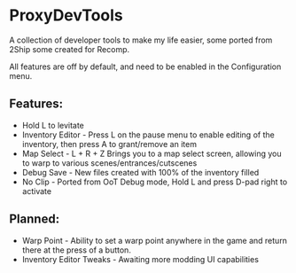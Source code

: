 # ProxyDevTools
A collection of developer tools to make my life easier, some ported from 2Ship some created for Recomp.

All features are off by default, and need to be enabled in the Configuration menu.

## Features:
- Hold L to levitate
- Inventory Editor - Press L on the pause menu to enable editing of the inventory, then press A to grant/remove an item
- Map Select - L + R + Z Brings you to a map select screen, allowing you to warp to various scenes/entrances/cutscenes
- Debug Save - New files created with 100% of the inventory filled
- No Clip - Ported from OoT Debug mode, Hold L and press D-pad right to activate

## Planned:
- Warp Point - Ability to set a warp point anywhere in the game and return there at the press of a button.
- Inventory Editor Tweaks - Awaiting more modding UI capabilities
